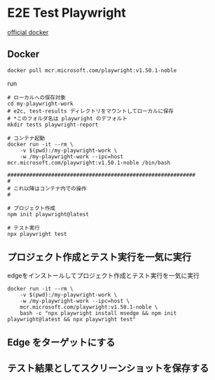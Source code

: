 # E2E Test Playwright

[official docker](https://playwright.dev/docs/docker)

## Docker
```
docker pull mcr.microsoft.com/playwright:v1.50.1-noble
```

run
```
# ローカルへの保存対象
cd my-playwright-work
# e2c, test-results ディレクトリをマウントしてローカルに保存
# *このフォルダ名は playwright のデフォルト
mkdir tests playwright-report

# コンテナ起動
docker run -it --rm \
    -v $(pwd):/my-playwright-work \
    -w /my-playwright-work --ipc=host mcr.microsoft.com/playwright:v1.50.1-noble /bin/bash

############################################################
#
# これ以降はコンテナ内での操作
#

# プロジェクト作成
npm init playwright@latest

# テスト実行
npx playwright test
```

## プロジェクト作成とテスト実行を一気に実行

edgeをインストールしてプロジェクト作成とテスト実行を一気に実行

```
docker run -it --rm \
    -v $(pwd):/my-playwright-work \
    -w /my-playwright-work --ipc=host \
    mcr.microsoft.com/playwright:v1.50.1-noble \
    bash -c "npx playwright install msedge && npm init playwright@latest && npx playwright test"
```


## Edge をターゲットにする


## テスト結果としてスクリーンショットを保存する
```